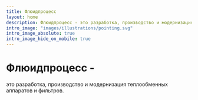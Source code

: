 ```yaml
---
title: Флюидпроцесс
layout: home
description: Флюидпроцесс - это разработка, производство и модернизация теплообменных аппаратов и фильтров.
intro_image: "images/illustrations/pointing.svg"
intro_image_absolute: true
intro_image_hide_on_mobile: true
---
```


# Флюидпроцесс -
это разработка, производство и модернизация теплообменных аппаратов и фильтров.
